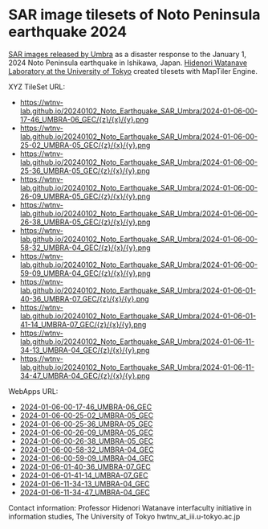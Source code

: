 # SAR image tilesets of Noto Peninsula earthquake 2024

[SAR images released by Umbra](https://x.com/umbraspace/status/1743677139633717555?s=20) as a disaster response to the January 1, 2024 Noto Peninsula earthquake in Ishikawa, Japan. [Hidenori Watanave Laboratory at the University of Tokyo](https://labo.wtnv.jp/) created tilesets with MapTiler Engine.

XYZ TileSet URL:

- https://wtnv-lab.github.io/20240102_Noto_Earthquake_SAR_Umbra/2024-01-06-00-17-46_UMBRA-06_GEC/{z}/{x}/{y}.png
- https://wtnv-lab.github.io/20240102_Noto_Earthquake_SAR_Umbra/2024-01-06-00-25-02_UMBRA-05_GEC/{z}/{x}/{y}.png
- https://wtnv-lab.github.io/20240102_Noto_Earthquake_SAR_Umbra/2024-01-06-00-25-36_UMBRA-05_GEC/{z}/{x}/{y}.png
- https://wtnv-lab.github.io/20240102_Noto_Earthquake_SAR_Umbra/2024-01-06-00-26-09_UMBRA-05_GEC/{z}/{x}/{y}.png
- https://wtnv-lab.github.io/20240102_Noto_Earthquake_SAR_Umbra/2024-01-06-00-26-38_UMBRA-05_GEC/{z}/{x}/{y}.png
- https://wtnv-lab.github.io/20240102_Noto_Earthquake_SAR_Umbra/2024-01-06-00-58-32_UMBRA-04_GEC/{z}/{x}/{y}.png
- https://wtnv-lab.github.io/20240102_Noto_Earthquake_SAR_Umbra/2024-01-06-00-59-09_UMBRA-04_GEC/{z}/{x}/{y}.png
- https://wtnv-lab.github.io/20240102_Noto_Earthquake_SAR_Umbra/2024-01-06-01-40-36_UMBRA-07_GEC/{z}/{x}/{y}.png
- https://wtnv-lab.github.io/20240102_Noto_Earthquake_SAR_Umbra/2024-01-06-01-41-14_UMBRA-07_GEC/{z}/{x}/{y}.png
- https://wtnv-lab.github.io/20240102_Noto_Earthquake_SAR_Umbra/2024-01-06-11-34-13_UMBRA-04_GEC/{z}/{x}/{y}.png
- https://wtnv-lab.github.io/20240102_Noto_Earthquake_SAR_Umbra/2024-01-06-11-34-47_UMBRA-04_GEC/{z}/{x}/{y}.png

WebApps URL:

- [2024-01-06-00-17-46_UMBRA-06_GEC](https://wtnv-lab.github.io/20240102_Noto_Earthquake_SAR_Umbra/2024-01-06-00-17-46_UMBRA-06_GEC/)
- [2024-01-06-00-25-02_UMBRA-05_GEC](https://wtnv-lab.github.io/20240102_Noto_Earthquake_SAR_Umbra/2024-01-06-00-25-02_UMBRA-05_GEC/)
- [2024-01-06-00-25-36_UMBRA-05_GEC](https://wtnv-lab.github.io/20240102_Noto_Earthquake_SAR_Umbra/2024-01-06-00-25-36_UMBRA-05_GEC/)
- [2024-01-06-00-26-09_UMBRA-05_GEC](https://wtnv-lab.github.io/20240102_Noto_Earthquake_SAR_Umbra/2024-01-06-00-26-09_UMBRA-05_GEC/)
- [2024-01-06-00-26-38_UMBRA-05_GEC](https://wtnv-lab.github.io/20240102_Noto_Earthquake_SAR_Umbra/2024-01-06-00-26-38_UMBRA-05_GEC/)
- [2024-01-06-00-58-32_UMBRA-04_GEC](https://wtnv-lab.github.io/20240102_Noto_Earthquake_SAR_Umbra/2024-01-06-00-58-32_UMBRA-04_GEC/)
- [2024-01-06-00-59-09_UMBRA-04_GEC](https://wtnv-lab.github.io/20240102_Noto_Earthquake_SAR_Umbra/2024-01-06-00-59-09_UMBRA-04_GEC/)
- [2024-01-06-01-40-36_UMBRA-07_GEC](https://wtnv-lab.github.io/20240102_Noto_Earthquake_SAR_Umbra/2024-01-06-01-40-36_UMBRA-07_GEC/)
- [2024-01-06-01-41-14_UMBRA-07_GEC](https://wtnv-lab.github.io/20240102_Noto_Earthquake_SAR_Umbra/2024-01-06-01-41-14_UMBRA-07_GEC/)
- [2024-01-06-11-34-13_UMBRA-04_GEC](https://wtnv-lab.github.io/20240102_Noto_Earthquake_SAR_Umbra/2024-01-06-11-34-13_UMBRA-04_GEC/)
- [2024-01-06-11-34-47_UMBRA-04_GEC](https://wtnv-lab.github.io/20240102_Noto_Earthquake_SAR_Umbra/2024-01-06-11-34-47_UMBRA-04_GEC/)

Contact information:
Professor Hidenori Watanave
interfaculty initiative in information studies, The University of Tokyo
hwtnv_at_iii.u-tokyo.ac.jp
